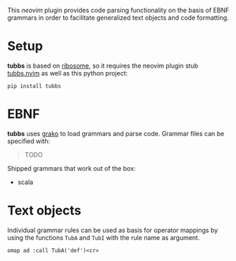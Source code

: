 This *neovim* plugin provides code parsing functionality on the basis of EBNF
grammars in order to facilitate generalized text objects and code formatting.

# Setup

**tubbs** is based on [ribosome], so it requires the neovim plugin stub
[tubbs.nvim] as well as this python project:

```
pip install tubbs
```

# EBNF

**tubbs** uses [grako] to load grammars and parse code. Grammar files can be
specified with:

> TODO

Shipped grammars that work out of the box:
* scala

# Text objects

Individual grammar rules can be used as basis for operator mappings by using
the functions `TubA` and `TubI` with the rule name as argument.

```viml
omap ad :call TubA('def')<cr>
```

[ribosome]: https://github.com/tek/ribosome
[tubbs.nvim]: https://github.com/tek/tubbs.nvim
[grako]: https://bitbucket.org/apalala/grako
